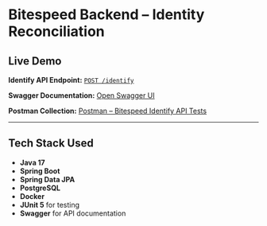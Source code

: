 # Bitespeed Backend – Identity Reconciliation

## Live Demo

**Identify API Endpoint:** [`POST /identify`](https://bitespeed-backend-task-app.onrender.com/identify)

**Swagger Documentation:** [Open Swagger UI](https://bitespeed-backend-task-app.onrender.com/swagger-ui/index.html)

**Postman Collection:** [Postman – Bitespeed Identify API Tests](https://www.postman.com/universal-escape-262946/bitespeed-backend-task/collection/37fieoa/bitespeed-identify-api-tests-simple?action=share&creator=16502449)

---

## Tech Stack Used

- **Java 17**
- **Spring Boot**
- **Spring Data JPA**
- **PostgreSQL**
- **Docker**
- **JUnit 5** for testing
- **Swagger** for API documentation
